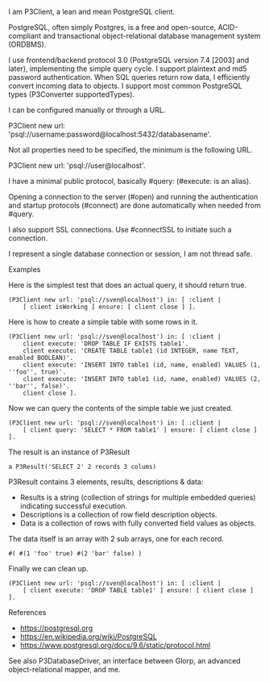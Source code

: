 I am P3Client, a lean and mean PostgreSQL client.

PostgreSQL, often simply Postgres, is a free and open-source, ACID-compliant and transactional object-relational database management system (ORDBMS).

I use frontend/backend protocol 3.0 (PostgreSQL version 7.4 [2003] and later), implementing the simple query cycle. I support plaintext and md5 password authentication. When SQL queries return row data, I efficiently convert incoming data to objects. I support most common PostgreSQL types (P3Converter supportedTypes).

I can be configured manually or through a URL.

  P3Client new url: 'psql://username:password@localhost:5432/databasename'.

Not all properties need to be specified, the minimum is the following URL.

  P3Client new url: 'psql://user@localhost'.

I have a minimal public protocol, basically #query: (#execute: is an alias).

Opening a connection to the server (#open) and running the authentication and startup protocols (#connect) are done automatically when needed from #query.

I also support SSL connections. Use #connectSSL to initiate such a connection.

I represent a single database connection or session, I am not thread safe.


Examples 

Here is the simplest test that does an actual query, it should return true.

    (P3Client new url: 'psql://sven@localhost') in: [ :client |
        [ client isWorking ] ensure: [ client close ] ].

Here is how to create a simple table with some rows in it.

    (P3Client new url: 'psql://sven@localhost') in: [ :client |
        client execute: 'DROP TABLE IF EXISTS table1'.
        client execute: 'CREATE TABLE table1 (id INTEGER, name TEXT, enabled BOOLEAN)'.
        client execute: 'INSERT INTO table1 (id, name, enabled) VALUES (1, ''foo'', true)'.
        client execute: 'INSERT INTO table1 (id, name, enabled) VALUES (2, ''bar'', false)'.
        client close ].
	
Now we can query the contents of the simple table we just created.

    (P3Client new url: 'psql://sven@localhost') in: [ :client |
        [ client query: 'SELECT * FROM table1' ] ensure: [ client close ] ].

The result is an instance of P3Result

    a P3Result('SELECT 2' 2 records 3 colums)

P3Result contains 3 elements,  results, descriptions & data:
- Results is a string (collection of strings for multiple embedded queries) indicating successful execution.
- Descriptions is a collection of row field description objects.
- Data is a collection of rows with fully converted field values as objects.

The data itself is an array with 2 sub arrays, one for each record.

    #( #(1 'foo' true) #(2 'bar' false) )

Finally we can clean up.

    (P3Client new url: 'psql://sven@localhost') in: [ :client |
        [ client execute: 'DROP TABLE table1' ] ensure: [ client close ] ].


References 

-  https://postgresql.org
-  https://en.wikipedia.org/wiki/PostgreSQL
-  https://www.postgresql.org/docs/9.6/static/protocol.html


See also P3DatabaseDriver, an interface between Glorp, an advanced object-relational mapper, and me.
